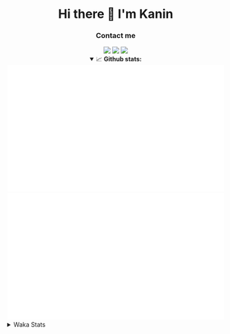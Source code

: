 <div align="center">
 <h1>Hi there 👋 I'm Kanin</h1>
 <h3>Contact me</h3>
 <a href="mailto:im@kanin.dev"><img src="https://img.shields.io/badge/gmail-%23D14836.svg?&style=for-the-badge&logo=gmail&logoColor=white"/></a>
 <a href="https://twitter.com/KaninDev"><img src="https://img.shields.io/badge/twitter-%231DA1F2.svg?&style=for-the-badge&logo=twitter&logoColor=white"/></a>
 <a href="https://www.linkedin.com/in/KaninDev"><img src="https://img.shields.io/badge/linkedin-%230077B5.svg?&style=for-the-badge&logo=linkedin&logoColor=white"/></a>
<details open>
  <summary>📈 <b>Github stats:</b></summary>
  <img src="https://github.com/Kanin/Kanin/blob/master/scripts/GitHubStats/generated/overview.svg"/>
  <img src="https://github.com/Kanin/Kanin/blob/master/scripts/GitHubStats/generated/languages.svg"/>
</details>
</div>

<details>
 <summary>Waka Stats</summary>

<!--START_SECTION:waka-->
![Profile Views](http://img.shields.io/badge/Profile%20Views-1-blue)

![Lines of code](https://img.shields.io/badge/From%20Hello%20World%20I%27ve%20Written-29319%20lines%20of%20code-blue)

**🐱 My Github Data** 

> 🏆 69 Contributions in the Year 2021
 > 
> 📦 18.6 kB Used in Github's Storage 
 > 
> 🚫 Not Opted to Hire
 > 
> 📜 8 Public Repositories 
 > 
> 🔑 5 Private Repositories  
 > 
**I'm an Early 🐤** 

```text
🌞 Morning    86 commits     █████░░░░░░░░░░░░░░░░░░░░   20.05% 
🌆 Daytime    130 commits    ███████░░░░░░░░░░░░░░░░░░   30.3% 
🌃 Evening    106 commits    ██████░░░░░░░░░░░░░░░░░░░   24.71% 
🌙 Night      107 commits    ██████░░░░░░░░░░░░░░░░░░░   24.94%

```
📅 **I'm Most Productive on Monday** 

```text
Monday       89 commits     █████░░░░░░░░░░░░░░░░░░░░   20.75% 
Tuesday      50 commits     ███░░░░░░░░░░░░░░░░░░░░░░   11.66% 
Wednesday    83 commits     ████░░░░░░░░░░░░░░░░░░░░░   19.35% 
Thursday     47 commits     ██░░░░░░░░░░░░░░░░░░░░░░░   10.96% 
Friday       46 commits     ██░░░░░░░░░░░░░░░░░░░░░░░   10.72% 
Saturday     45 commits     ██░░░░░░░░░░░░░░░░░░░░░░░   10.49% 
Sunday       69 commits     ████░░░░░░░░░░░░░░░░░░░░░   16.08%

```


📊 **This Week I Spent My Time On** 

```text
⌚︎ Time Zone: America/New_York

💬 Programming Languages: 
Python                   10 hrs 42 mins      ███████████████████████░░   92.72% 
Other                    32 mins             █░░░░░░░░░░░░░░░░░░░░░░░░   4.63% 
YAML                     13 mins             ░░░░░░░░░░░░░░░░░░░░░░░░░   1.96% 
virtualenv               2 mins              ░░░░░░░░░░░░░░░░░░░░░░░░░   0.29% 
Git Config               1 min               ░░░░░░░░░░░░░░░░░░░░░░░░░   0.28%

🔥 Editors: 
PyCharm                  11 hrs 32 mins      █████████████████████████   100.0%

🐱‍💻 Projects: 
CGLS                     5 hrs 39 mins       ████████████░░░░░░░░░░░░░   49.07% 
Naila.py                 5 hrs 4 mins        ███████████░░░░░░░░░░░░░░   43.95% 
DenBot                   48 mins             █░░░░░░░░░░░░░░░░░░░░░░░░   6.99%

💻 Operating System: 
Linux                    11 hrs 32 mins      █████████████████████████   100.0%

```

**I Mostly Code in Python** 

```text
Python                   20 repos            ███████████████████░░░░░░   76.92% 
JavaScript               3 repos             ███░░░░░░░░░░░░░░░░░░░░░░   11.54% 
Kotlin                   1 repo              █░░░░░░░░░░░░░░░░░░░░░░░░   3.85% 
HTML                     1 repo              █░░░░░░░░░░░░░░░░░░░░░░░░   3.85% 
Java                     1 repo              █░░░░░░░░░░░░░░░░░░░░░░░░   3.85%

```


**Timeline**

![Chart not found](https://raw.githubusercontent.com/Kanin/Kanin/master/charts/bar_graph.png) 


<!--END_SECTION:waka-->
</details>
